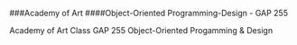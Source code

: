 ###Academy of Art
####Object-Oriented Programming-Design - GAP 255

Academy of Art Class GAP 255 Object-Oriented Progamming &amp; Design
